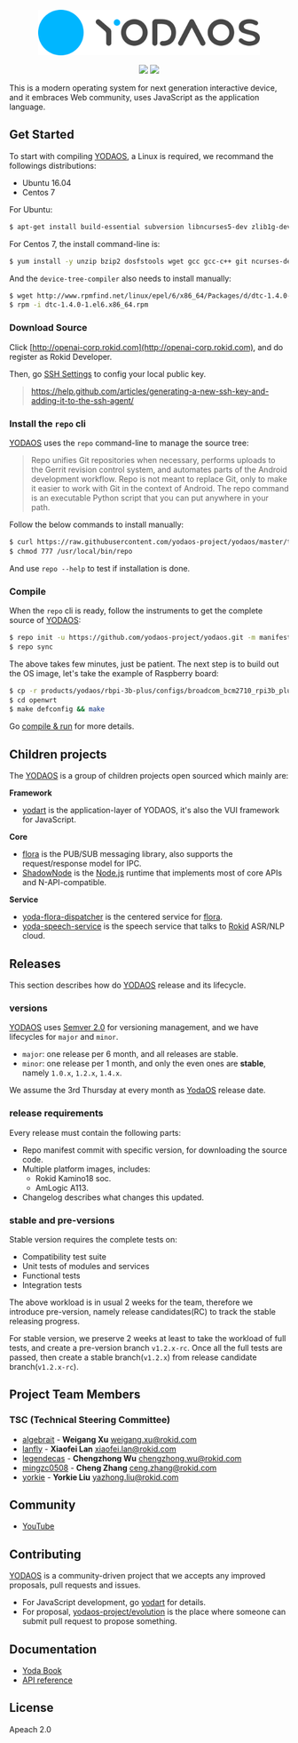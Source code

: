 <p align="center">
  <a href="https://yodaos.rokid.com/">
    <img alt="YODAOS" src="images/logo.png" width="400" />
  </a>
</p>

<p align="center">
  <img src="https://img.shields.io/badge/base-linux-green.svg" />
  <img src="https://img.shields.io/badge/build-openwrt-blue.svg" />
</p>

This is a modern operating system for next generation interactive device, and it embraces Web community,
uses JavaScript as the application language.

## Get Started

To start with compiling [YODAOS][], a Linux is required, we recommand the followings distributions:

- Ubuntu 16.04
- Centos 7

For Ubuntu:

```sh
$ apt-get install build-essential subversion libncurses5-dev zlib1g-dev gawk gcc-multilib flex git-core gettext libssl-dev unzip texinfo device-tree-compiler dosfstools libusb
```

For Centos 7, the install command-line is:

```sh
$ yum install -y unzip bzip2 dosfstools wget gcc gcc-c++ git ncurses-devel zlib-static openssl-devel svn patch perl-Module-Install.noarch perl-Thread-Queue
```

And the `device-tree-compiler` also needs to install manually:

```sh
$ wget http://www.rpmfind.net/linux/epel/6/x86_64/Packages/d/dtc-1.4.0-1.el6.x86_64.rpm
$ rpm -i dtc-1.4.0-1.el6.x86_64.rpm
```

### Download Source

Click [http://openai-corp.rokid.com](http://openai-corp.rokid.com), and do register as Rokid Developer.

Then, go [SSH Settings](https://openai-corp.rokid.com/#/settings/ssh-keys) to config your local public key.

> https://help.github.com/articles/generating-a-new-ssh-key-and-adding-it-to-the-ssh-agent/

### Install the `repo` cli

[YODAOS][] uses the `repo` command-line to manage the source tree:

> Repo unifies Git repositories when necessary, performs uploads to the Gerrit revision control system, and automates parts of the Android development workflow. Repo is not meant to replace Git, only to make it easier to work with Git in the context of Android. The repo command is an executable Python script that you can put anywhere in your path.

Follow the below commands to install manually:

```sh
$ curl https://raw.githubusercontent.com/yodaos-project/yodaos/master/tools/repo > /usr/local/bin/repo
$ chmod 777 /usr/local/bin/repo
```

And use `repo --help` to test if installation is done.

### Compile

When the `repo` cli is ready, follow the instruments to get the complete source of [YODAOS][]:

```sh
$ repo init -u https://github.com/yodaos-project/yodaos.git -m manifest.xml --repo-url=http://openai-corp.rokid.com/tools/repo --no-repo-verify
$ repo sync
```

The above takes few minutes, just be patient. The next step is to build out the OS image, let's take the example of Raspberry board:

```sh
$ cp -r products/yodaos/rbpi-3b-plus/configs/broadcom_bcm2710_rpi3b_plus_defconfig openwrt/.config
$ cd openwrt
$ make defconfig && make
```

Go [compile & run](https://yodaos-project.github.io/yoda-book/en-us/yodaos-source/system/compile-run.html) for more details.

## Children projects

The [YODAOS][] is a group of children projects open sourced which mainly are:

**Framework**

- [yodart][] is the application-layer of YODAOS, it's also the VUI framework for JavaScript.

**Core**

- [flora][] is the PUB/SUB messaging library, also supports the request/response model for IPC.
- [ShadowNode][] is the [Node.js][] runtime that implements most of core APIs and N-API-compatible.

**Service**

- [yoda-flora-dispatcher][] is the centered service for [flora][].
- [yoda-speech-service][] is the speech service that talks to [Rokid][] ASR/NLP cloud.

## Releases

This section describes how do [YODAOS][] release and its lifecycle.

### versions

[YODAOS][] uses [Semver 2.0][] for versioning management, and we have lifecycles for `major` and `minor`.

- `major`: one release per 6 month, and all releases are stable.
- `minor`: one release per 1 month, and only the even ones are __stable__, namely `1.0.x`, `1.2.x`, `1.4.x`.

We assume the 3rd Thursday at every month as [YodaOS][] release date.

### release requirements

Every release must contain the following parts:

- Repo manifest commit with specific version, for downloading the source code.
- Multiple platform images, includes:
  - Rokid Kamino18 soc.
  - AmLogic A113.
- Changelog describes what changes this updated.

### stable and pre-versions

Stable version requires the complete tests on:

- Compatibility test suite
- Unit tests of modules and services
- Functional tests
- Integration tests

The above workload is in usual 2 weeks for the team, therefore we introduce pre-version, namely release
candidates(RC) to track the stable releasing progress.

For stable version, we preserve 2 weeks at least to take the workload of full tests, and create a pre-version 
branch `v1.2.x-rc`. Once all the full tests are passed, then create a stable branch(`v1.2.x`) from release
candidate branch(`v1.2.x-rc`).

## Project Team Members

### TSC (Technical Steering Committee)

- [algebrait](https://github.com/algebrait) - **Weigang Xu** <weigang.xu@rokid.com>
- [lanfly](https://github.com/lanfly) - **Xiaofei Lan** <xiaofei.lan@rokid.com>
- [legendecas](https://github.com/legendecas) - **Chengzhong Wu** <chengzhong.wu@rokid.com>
- [mingzc0508](https://github.com/mingzc0508) - **Cheng Zhang** <ceng.zhang@rokid.com>
- [yorkie](https://github.com/yorkie) - **Yorkie Liu** <yazhong.liu@rokid.com>

## Community

- [YouTube](https://www.youtube.com/channel/UCRvBWIaBcsfvCTC_4EKW4lw)

## Contributing

[YODAOS][] is a community-driven project that we accepts any improved proposals, pull requests and issues.

- For JavaScript development, go [yodart][] for details.
- For proposal, [yodaos-project/evolution][] is the place where someone can submit pull request to propose something.

## Documentation

- [Yoda Book](https://github.com/yodaos-project/yoda-book)
- [API reference](https://yodaos.rokid.com/docs/latest/)

## License

Apeach 2.0

[YODAOS]: https://github.com/Rokid/YodaOS
[yodart]: https://github.com/yodaos-project/yodart
[flora]: https://github.com/yodaos-project/flora
[yodaos-project/evolution]: https://github.com/yodaos-project/evolution
[yoda-flora-dispatcher]: https://github.com/Rokid/yoda-flora-dispatcher
[yoda-speech-service]: https://github.com/Rokid/yoda-speech-service
[Semver 2.0]: https://semver.org/
[ShadowNode]: https://github.com/Rokid/ShadowNode
[Rokid]: https://github.com/Rokid
[Node.js]: https://github.com/nodejs/node
